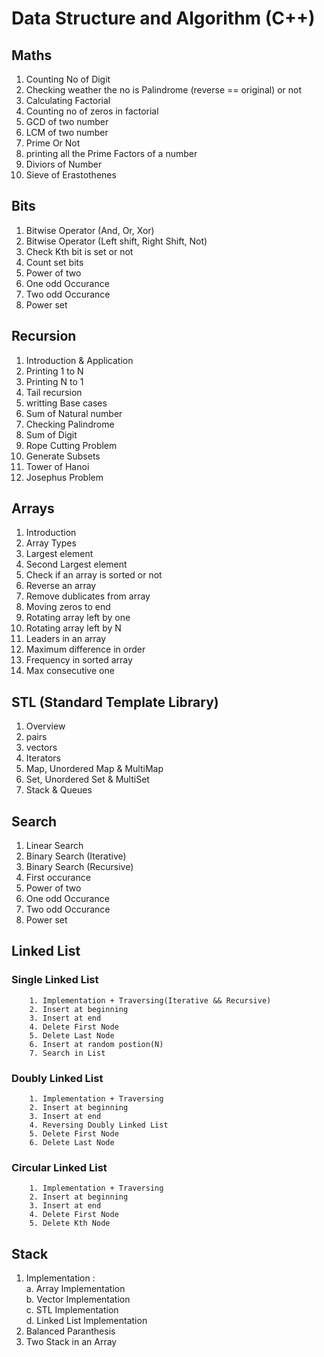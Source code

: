 # Data Structure and Algorithm (C++)

## Maths
1. Counting No of Digit
2. Checking weather the no is Palindrome (reverse == original) or not
3. Calculating Factorial
4. Counting no of zeros in factorial
5. GCD of two number
6. LCM of two number
7. Prime Or Not
8. printing all the Prime Factors of a number
9. Diviors of Number
10. Sieve of Erastothenes


## Bits
1. Bitwise Operator (And, Or, Xor)
2. Bitwise Operator (Left shift, Right Shift, Not)
3. Check Kth bit is set or not
4. Count set bits
5. Power of two
6. One odd Occurance
7. Two odd Occurance
8. Power set


## Recursion
1. Introduction & Application
2. Printing 1 to N
3. Printing N to 1
4. Tail recursion
5. writting Base cases
6. Sum of Natural number
7. Checking Palindrome 
8. Sum of Digit
9. Rope Cutting Problem
10. Generate Subsets
11. Tower of Hanoi
12. Josephus Problem


## Arrays
1. Introduction
2. Array Types
3. Largest element
4. Second Largest element
5. Check if an array is sorted or not
6. Reverse an array
7. Remove dublicates from array
8. Moving zeros to end
9. Rotating array left by one
10. Rotating array left by N
11. Leaders in an array
12. Maximum difference in order
13. Frequency in sorted array
14. Max consecutive one


## STL (Standard Template Library)
1. Overview
2. pairs
3. vectors 
4. Iterators
5. Map, Unordered Map & MultiMap
6. Set, Unordered Set & MultiSet
7. Stack & Queues


## Search
1. Linear Search
2. Binary Search (Iterative)
3. Binary Search (Recursive)
4. First occurance
5. Power of two
6. One odd Occurance
7. Two odd Occurance
8. Power set

## Linked List
###     Single Linked List
        1. Implementation + Traversing(Iterative && Recursive)
        2. Insert at beginning
        3. Insert at end
        4. Delete First Node
        5. Delete Last Node
        6. Insert at random postion(N)
        7. Search in List

###     Doubly Linked List
        1. Implementation + Traversing
        2. Insert at beginning
        3. Insert at end
        4. Reversing Doubly Linked List
        5. Delete First Node
        6. Delete Last Node

###     Circular Linked List
        1. Implementation + Traversing
        2. Insert at beginning
        3. Insert at end
        4. Delete First Node
        5. Delete Kth Node


## Stack

1. Implementation :  
        a. Array Implementation  
        b. Vector Implementation  
        c. STL Implementation  
        d. Linked List Implementation  
2. Balanced Paranthesis
3. Two Stack in an Array


